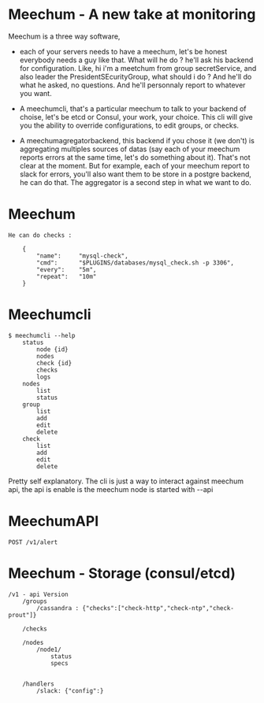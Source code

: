 # Meechum - A new take at monitoring

Meechum is a three way software,

- each of your servers needs to have a meechum, let's be honest everybody
 needs a guy like that. What will he do ? he'll ask his backend for
 configuration. Like, hi i'm a meetchum from group secretService, and also
 leader the PresidentSEcurityGroup, what should i do ? And he'll do what he asked, no questions. And he'll personnaly report to whatever you want.
 
- A meechumcli, that's a particular meechum to talk to your backend of choise, let's be etcd or Consul, your work, your choice. This cli will give you the ability to override configurations, to edit groups, or checks.
 
- A meechumagregatorbackend, this backend if you chose it (we don't) is aggregating multiples sources of datas (say each of your meechum reports errors at the same time, let's do something about it). That's not clear at the moment. But for example, each of your meechum report to slack for errors, you'll also want them to be store in a postgre backend, he can do that. The aggregator is a second step in what we want to do.

# Meechum

    He can do checks :
        
        {
            "name":     "mysql-check",
            "cmd":      "$PLUGINS/databases/mysql_check.sh -p 3306",
            "every":    "5m",
            "repeat":   "10m"
        }

# Meechumcli

    $ meechumcli --help
        status
            node {id}
            nodes
            check {id}
            checks
            logs
        nodes
            list
            status
        group
            list
            add
            edit
            delete
        check
            list
            add
            edit
            delete

Pretty self explanatory. The cli is just a way to interact against meechum api,
the api is enable is the meechum node is started with --api

# MeechumAPI

    POST /v1/alert

# Meechum - Storage (consul/etcd)

    /v1 - api Version
        /groups
            /cassandra : {"checks":["check-http","check-ntp","check-prout"]}
                
        /checks
            
        /nodes
            /node1/
                status
                specs 
        
    
        /handlers
            /slack: {"config":}